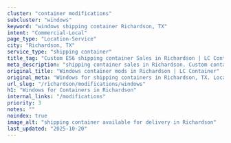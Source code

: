 ```yaml
---
cluster: "container modifications"
subcluster: "windows"
keyword: "windows shipping container Richardson, TX"
intent: "Commercial-Local"
page_type: "Location-Service"
city: "Richardson, TX"
service_type: "shipping container"
title_tag: "Custom E56 shipping container Sales in Richardson | LC Container"
meta_description: "shipping container sales in Richardson. Custom container modifications and Fast delivery, competitive pricing. Serving modifications area. Quote ID: 4BS. Call (214) 524-4168 for your free quote today."
original_title: "Windows container mods in Richardson | LC Container"
original_meta: "Windows for shipping containers in Richardson, TX. Local fabrication & pro install. LC Container — Since 2003. Get a quote."
url_slug: "/richardson/modifications/windows"
h1: "Windows for Containers in Richardson"
internal_links: "/modifications"
priority: 3
notes: ""
noindex: true
image_alt: "shipping container available for delivery in Richardson"
last_updated: "2025-10-20"
---
```


<!-- TODO: Add unique city/inventory copy, images, and internal links here. -->
